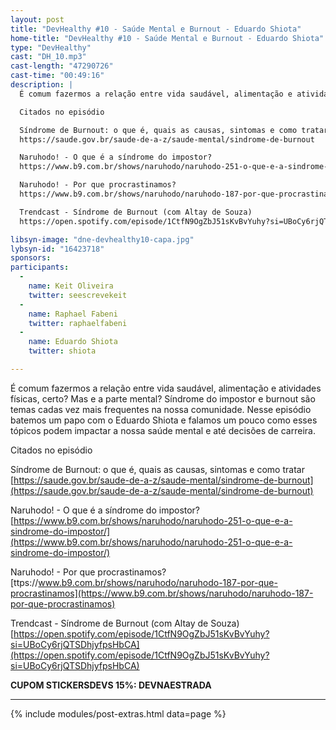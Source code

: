 ```yaml
---
layout: post
title: "DevHealthy #10 - Saúde Mental e Burnout - Eduardo Shiota"
home-title: "DevHealthy #10 - Saúde Mental e Burnout - Eduardo Shiota"
type: "DevHealthy"
cast: "DH_10.mp3"
cast-length: "47290726"
cast-time: "00:49:16"
description: |
  É comum fazermos a relação entre vida saudável, alimentação e atividades físicas, certo? Mas e a parte mental? Síndrome do impostor e burnout são temas cadas vez mais frequentes na nossa comunidade. Nesse episódio batemos um papo com o Eduardo Shiota e falamos um pouco como esses tópicos podem impactar a nossa saúde mental e até decisões de carreira.

  Citados no episódio

  Síndrome de Burnout: o que é, quais as causas, sintomas e como tratar
  https://saude.gov.br/saude-de-a-z/saude-mental/sindrome-de-burnout

  Naruhodo! - O que é a síndrome do impostor?
  https://www.b9.com.br/shows/naruhodo/naruhodo-251-o-que-e-a-sindrome-do-impostor/

  Naruhodo! - Por que procrastinamos?
  https://www.b9.com.br/shows/naruhodo/naruhodo-187-por-que-procrastinamos

  Trendcast - Síndrome de Burnout (com Altay de Souza)
  https://open.spotify.com/episode/1CtfN9OgZbJ51sKvBvYuhy?si=UBoCy6rjQTSDhjyfpsHbCA

libsyn-image: "dne-devhealthy10-capa.jpg"
lybsyn-id: "16423718"
sponsors:
participants:
  -
    name: Keit Oliveira
    twitter: seescrevekeit
  -
    name: Raphael Fabeni
    twitter: raphaelfabeni
  -
    name: Eduardo Shiota
    twitter: shiota

---
```


É comum fazermos a relação entre vida saudável, alimentação e atividades físicas, certo? Mas e a parte mental? Síndrome do impostor e burnout são temas cadas vez mais frequentes na nossa comunidade. Nesse episódio batemos um papo com o Eduardo Shiota e falamos um pouco como esses tópicos podem impactar a nossa saúde mental e até decisões de carreira.

Citados no episódio

Síndrome de Burnout: o que é, quais as causas, sintomas e como tratar <br/>
[https://saude.gov.br/saude-de-a-z/saude-mental/sindrome-de-burnout](https://saude.gov.br/saude-de-a-z/saude-mental/sindrome-de-burnout)

Naruhodo! - O que é a síndrome do impostor? <br/>
[https://www.b9.com.br/shows/naruhodo/naruhodo-251-o-que-e-a-sindrome-do-impostor/](https://www.b9.com.br/shows/naruhodo/naruhodo-251-o-que-e-a-sindrome-do-impostor/)

Naruhodo! - Por que procrastinamos? <br/>
[ttps://www.b9.com.br/shows/naruhodo/naruhodo-187-por-que-procrastinamos](https://www.b9.com.br/shows/naruhodo/naruhodo-187-por-que-procrastinamos)

Trendcast - Síndrome de Burnout (com Altay de Souza) <br/>
[https://open.spotify.com/episode/1CtfN9OgZbJ51sKvBvYuhy?si=UBoCy6rjQTSDhjyfpsHbCA](https://open.spotify.com/episode/1CtfN9OgZbJ51sKvBvYuhy?si=UBoCy6rjQTSDhjyfpsHbCA)

<strong>CUPOM STICKERSDEVS 15%: DEVNAESTRADA</strong>

---

{% include modules/post-extras.html data=page %}
